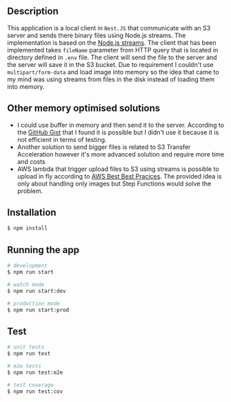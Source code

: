 ## Description

This application is a local client in `Nest.JS` that communicate with 
an S3 server and sends there binary files using Node.js 
streams. The implementation is based on the [Node.js streams](https://nodejs.org/api/stream.html).
The client that has been implemented takes `fileName` parameter
from HTTP query that is located in directory defined in `.env` file.
The client will send the file to the server and the server will 
save it in the S3 bucket. Due to requirement I couldn't use `multipart/form-data` 
and load image into memory so the idea that came to my mind was using streams from 
files in the disk instead of loading them into memory.

## Other memory optimised solutions

- I could use buffer in memory and then send it to the server. According to the [GitHub Gist](https://gist.github.com/jonilsonds9/efc228e34a298fa461d378f48ef67836)
that I found it is possible but I didn't use it because it is not efficient in terms of testing.
- Another solution to send bigger files is related to S3 Transfer Acceleration however it's more
advanced solution and require more time and costs
- AWS lambda that trigger upload files to S3 using streams is possible to upload in fly according to 
[AWS Best Best Pracices](https://aws.amazon.com/blogs/compute/resize-images-on-the-fly-with-amazon-s3-aws-lambda-and-amazon-api-gateway/).
The provided idea is only about handling only images but Step Functions would solve the problem. 


## Installation

```bash
$ npm install
```

## Running the app

```bash
# development
$ npm run start

# watch mode
$ npm run start:dev

# production mode
$ npm run start:prod
```

## Test

```bash
# unit tests
$ npm run test

# e2e tests
$ npm run test:e2e

# test coverage
$ npm run test:cov
```

